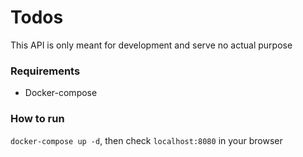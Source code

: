 # Todos

This API is only meant for development and serve no actual purpose

### Requirements

* Docker-compose

### How to run
`docker-compose up -d`, then check `localhost:8080` in your browser